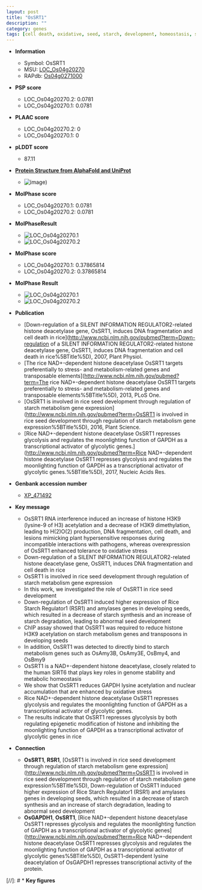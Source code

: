 ```yaml
---
layout: post
title: "OsSRT1"
description: ""
category: genes
tags: [cell death, oxidative, seed, starch, development, homeostasis, seed development, oxidative stress, stress, transcriptional activator]
---
```


* **Information**  
    + Symbol: OsSRT1  
    + MSU: [LOC_Os04g20270](http://rice.plantbiology.msu.edu/cgi-bin/ORF_infopage.cgi?orf=LOC_Os04g20270)  
    + RAPdb: [Os04g0271000](http://rapdb.dna.affrc.go.jp/viewer/gbrowse_details/irgsp1?name=Os04g0271000)  

* **PSP score**  
    + LOC_Os04g20270.2: 0.0781 
    + LOC_Os04g20270.1: 0.0781 

* **PLAAC score**  
    + LOC_Os04g20270.2: 0 
    + LOC_Os04g20270.1: 0 

* **pLDDT score**
    + 87.11

* **[Protein Structure from AlphaFold and UniProt](https://www.uniprot.org/uniprotkb/Q7XWV4/entry#structure)**
    + ![image](https://ricepsp.github.io/images/Q7/AF-Q7XWV4-F1.png))

* **MolPhase score**
    + LOC_Os04g20270.1: 0.0781
    + LOC_Os04g20270.2: 0.0781

* **MolPhaseResult**
    + ![LOC_Os04g20270.1](https://ricepsp.github.io/pictures/LOC_Os04g/LOC_Os04g20270.1.png)
    + ![LOC_Os04g20270.2](https://ricepsp.github.io/pictures/LOC_Os04g/LOC_Os04g20270.2.png)

* **MolPhase score**
    + LOC_Os04g20270.1: 0.37865814
    + LOC_Os04g20270.2: 0.37865814

* **MolPhase Result**
    + ![LOC_Os04g20270.1](https://304243504.github.io/Pictures/LOC_Os04g/LOC_Os04g20270.1.png)
    + ![LOC_Os04g20270.2](https://304243504.github.io/Pictures/LOC_Os04g/LOC_Os04g20270.2.png)

* **Publication**  
    + [Down-regulation of a SILENT INFORMATION REGULATOR2-related histone deacetylase gene, OsSRT1, induces DNA fragmentation and cell death in rice](http://www.ncbi.nlm.nih.gov/pubmed?term=Down-regulation of a SILENT INFORMATION REGULATOR2-related histone deacetylase gene, OsSRT1, induces DNA fragmentation and cell death in rice%5BTitle%5D), 2007, Plant Physiol.
    + [The rice NAD+-dependent histone deacetylase OsSRT1 targets preferentially to stress- and metabolism-related genes and transposable elements](http://www.ncbi.nlm.nih.gov/pubmed?term=The rice NAD+-dependent histone deacetylase OsSRT1 targets preferentially to stress- and metabolism-related genes and transposable elements%5BTitle%5D), 2013, PLoS One.
    + [OsSRT1 is involved in rice seed development through regulation of starch metabolism gene expression](http://www.ncbi.nlm.nih.gov/pubmed?term=OsSRT1 is involved in rice seed development through regulation of starch metabolism gene expression%5BTitle%5D), 2016, Plant Science.
    + [Rice NAD+-dependent histone deacetylase OsSRT1 represses glycolysis and regulates the moonlighting function of GAPDH as a transcriptional activator of glycolytic genes.](http://www.ncbi.nlm.nih.gov/pubmed?term=Rice NAD+-dependent histone deacetylase OsSRT1 represses glycolysis and regulates the moonlighting function of GAPDH as a transcriptional activator of glycolytic genes.%5BTitle%5D), 2017, Nucleic Acids Res.

* **Genbank accession number**  
    + [XP_471492](http://www.ncbi.nlm.nih.gov/nuccore/XP_471492)

* **Key message**  
    + OsSRT1 RNA interference induced an increase of histone H3K9 (lysine-9 of H3) acetylation and a decrease of H3K9 dimethylation, leading to H(2)O(2) production, DNA fragmentation, cell death, and lesions mimicking plant hypersensitive responses during incompatible interactions with pathogens, whereas overexpression of OsSRT1 enhanced tolerance to oxidative stress
    + Down-regulation of a SILENT INFORMATION REGULATOR2-related histone deacetylase gene, OsSRT1, induces DNA fragmentation and cell death in rice
    + OsSRT1 is involved in rice seed development through regulation of starch metabolism gene expression
    + In this work, we investigated the role of OsSRT1 in rice seed development
    + Down-regulation of OsSRT1 induced higher expression of Rice Starch Regulator1 (RSR1) and amylases genes in developing seeds, which resulted in a decrease of starch synthesis and an increase of starch degradation, leading to abnormal seed development
    + ChIP assay showed that OsSRT1 was required to reduce histone H3K9 acetylation on starch metabolism genes and transposons in developing seeds
    + In addition, OsSRT1 was detected to directly bind to starch metabolism genes such as OsAmy3B, OsAmy3E, OsBmy4, and OsBmy9
    + OsSRT1 is a NAD+-dependent histone deacetylase, closely related to the human SIRT6 that plays key roles in genome stability and metabolic homeostasis
    + We show that OsSRT1 reduces GAPDH lysine acetylation and nuclear accumulation that are enhanced by oxidative stress
    + Rice NAD+-dependent histone deacetylase OsSRT1 represses glycolysis and regulates the moonlighting function of GAPDH as a transcriptional activator of glycolytic genes.
    + The results indicate that OsSRT1 represses glycolysis by both regulating epigenetic modification of histone and inhibiting the moonlighting function of GAPDH as a transcriptional activator of glycolytic genes in rice

* **Connection**  
    + __OsSRT1__, __RSR1__, [OsSRT1 is involved in rice seed development through regulation of starch metabolism gene expression](http://www.ncbi.nlm.nih.gov/pubmed?term=OsSRT1 is involved in rice seed development through regulation of starch metabolism gene expression%5BTitle%5D), Down-regulation of OsSRT1 induced higher expression of Rice Starch Regulator1 (RSR1) and amylases genes in developing seeds, which resulted in a decrease of starch synthesis and an increase of starch degradation, leading to abnormal seed development
    + __OsGAPDH1__, __OsSRT1__, [Rice NAD+-dependent histone deacetylase OsSRT1 represses glycolysis and regulates the moonlighting function of GAPDH as a transcriptional activator of glycolytic genes](http://www.ncbi.nlm.nih.gov/pubmed?term=Rice NAD+-dependent histone deacetylase OsSRT1 represses glycolysis and regulates the moonlighting function of GAPDH as a transcriptional activator of glycolytic genes%5BTitle%5D), OsSRT1-dependent lysine deacetylation of OsGAPDH1 represses transcriptional activity of the protein.

[//]: # * **Key figures**  


